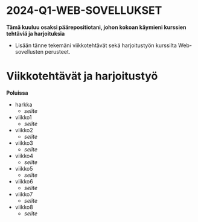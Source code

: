 # 2024-Q1-WEB-SOVELLUKSET

**Tämä kuuluu osaksi päärepositiotani, johon kokoan käymieni kurssien tehtäviä ja harjoituksia**
- Lisään tänne tekemäni viikkotehtävät sekä harjoitustyön kurssilta Web-sovellusten perusteet.

# Viikkotehtävät ja harjoitustyö

**Poluissa**
- harkka
    - *selite* 
- viikko1
    - *selite* 
- viikko2
    - *selite* 
- viikko3
    - *selite* 
- viikko4
    - *selite* 
- viikko5
    - *selite* 
- viikko6
    - *selite* 
- viikko7
    - *selite* 
- viikko8
    - _selite_ 
